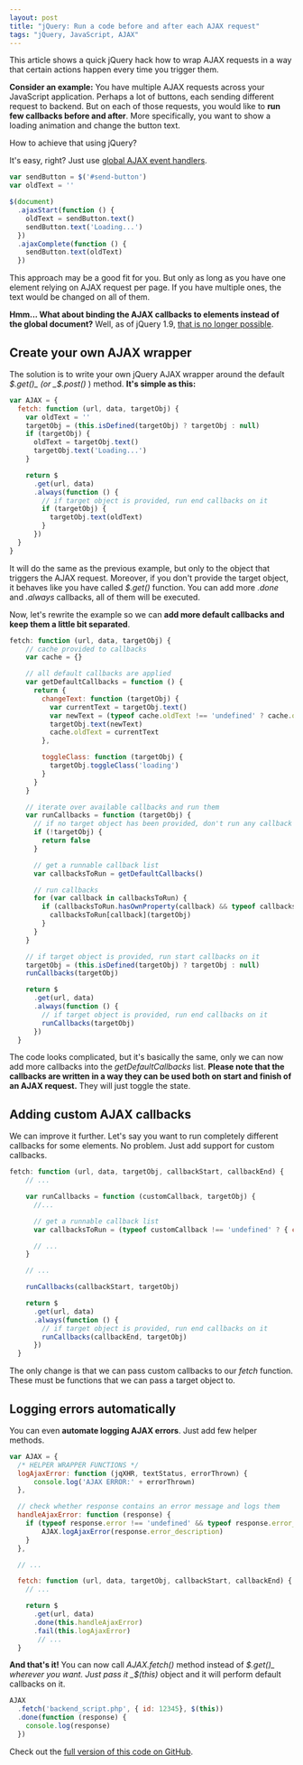```yaml
---
layout: post
title: "jQuery: Run a code before and after each AJAX request"
tags: "jQuery, JavaScript, AJAX"
---
```


This article shows a quick jQuery hack how to wrap AJAX requests in a way that certain actions happen every time you trigger them.

**Consider an example:** You have multiple AJAX requests across your JavaScript application. Perhaps a lot of buttons, each sending different request to backend. But on each of those requests, you would like to **run few callbacks before and after**. More specifically, you want to show a loading animation and change the button text.

How to achieve that using jQuery?

It's easy, right? Just use [global AJAX event handlers](http://api.jquery.com/category/ajax/global-ajax-event-handlers/).

```javascript
var sendButton = $('#send-button')
var oldText = ''

$(document)
  .ajaxStart(function () {
    oldText = sendButton.text()
    sendButton.text('Loading...')
  })
  .ajaxComplete(function () {
    sendButton.text(oldText)
  })
```

This approach may be a good fit for you. But only as long as you have one element relying on AJAX request per page. If you have multiple ones, the text would be changed on all of them.

**Hmm... What about binding the AJAX callbacks to elements instead of the global document?** Well, as of jQuery 1.9, [that is no longer possible](https://jquery.com/upgrade-guide/1.9/#ajax-events-should-be-attached-to-document).

## Create your own AJAX wrapper

The solution is to write your own jQuery AJAX wrapper around the default _$.get()_ (or _$.post()_ ) method. **It's simple as this:**

```javascript
var AJAX = {
  fetch: function (url, data, targetObj) {
    var oldText = ''
    targetObj = (this.isDefined(targetObj) ? targetObj : null)
    if (targetObj) {
      oldText = targetObj.text()
      targetObj.text('Loading...')
    }

    return $
      .get(url, data)
      .always(function () {
        // if target object is provided, run end callbacks on it
        if (targetObj) {
          targetObj.text(oldText)
        }
      })
  }
}
```

It will do the same as the previous example, but only to the object that triggers the AJAX request. Moreover, if you don't provide the target object, it behaves like you have called _$.get()_ function. You can add more _.done_ and _.always_ callbacks, all of them will be executed.

Now, let's rewrite the example so we can **add more default callbacks and keep them a little bit separated**.

```javascript
fetch: function (url, data, targetObj) {
    // cache provided to callbacks
    var cache = {}

    // all default callbacks are applied
    var getDefaultCallbacks = function () {
      return {
        changeText: function (targetObj) {
          var currentText = targetObj.text()
          var newText = (typeof cache.oldText !== 'undefined' ? cache.oldText : 'Loading...')
          targetObj.text(newText)
          cache.oldText = currentText
        },

        toggleClass: function (targetObj) {
          targetObj.toggleClass('loading')
        }
      }
    }

    // iterate over available callbacks and run them
    var runCallbacks = function (targetObj) {
      // if no target object has been provided, don't run any callback
      if (!targetObj) {
        return false
      }

      // get a runnable callback list
      var callbacksToRun = getDefaultCallbacks()

      // run callbacks
      for (var callback in callbacksToRun) {
        if (callbacksToRun.hasOwnProperty(callback) && typeof callbacksToRun[callback] === 'function') {
          callbacksToRun[callback](targetObj)
        }
      }
    }

    // if target object is provided, run start callbacks on it
    targetObj = (this.isDefined(targetObj) ? targetObj : null)
    runCallbacks(targetObj)

    return $
      .get(url, data)
      .always(function () {
        // if target object is provided, run end callbacks on it
        runCallbacks(targetObj)
      })
  }
```

The code looks complicated, but it's basically the same, only we can now add more callbacks into the _getDefaultCallbacks_ list. **Please note that the callbacks are written in a way they can be used both on start and finish of an AJAX request.** They will just toggle the state.

## Adding custom AJAX callbacks

We can improve it further. Let's say you want to run completely different callbacks for some elements. No problem. Just add support for custom callbacks.

```javascript
fetch: function (url, data, targetObj, callbackStart, callbackEnd) {
    // ...

    var runCallbacks = function (customCallback, targetObj) {
      //...

      // get a runnable callback list
      var callbacksToRun = (typeof customCallback !== 'undefined' ? { custom: customCallback} : getDefaultCallbacks())

      // ...
    }

    // ...

    runCallbacks(callbackStart, targetObj)

    return $
      .get(url, data)
      .always(function () {
        // if target object is provided, run end callbacks on it
        runCallbacks(callbackEnd, targetObj)
      })
  }
```

The only change is that we can pass custom callbacks to our _fetch_ function. These must be functions that we can pass a target object to.

## Logging errors automatically

You can even **automate logging AJAX errors**. Just add few helper methods.

```javascript
var AJAX = {
  /* HELPER WRAPPER FUNCTIONS */
  logAjaxError: function (jqXHR, textStatus, errorThrown) {
      console.log('AJAX ERROR:' + errorThrown)
  },

  // check whether response contains an error message and logs them
  handleAjaxError: function (response) {
    if (typeof response.error !== 'undefined' && typeof response.error_description !== 'undefined') {
        AJAX.logAjaxError(response.error_description)
    }
  },

  // ...

  fetch: function (url, data, targetObj, callbackStart, callbackEnd) {
    // ...

    return $
      .get(url, data)
      .done(this.handleAjaxError)
      .fail(this.logAjaxError)
       // ...
  }
```

**And that's it!** You can now call _AJAX.fetch()_ method instead of _$.get()_ wherever you want. Just pass it _$(this)_ object and it will perform default callbacks on it.

```javascript
AJAX
  .fetch('backend_script.php', { id: 12345}, $(this))
  .done(function (response) {
    console.log(response)
  })
```

Check out the [full version of this code on GitHub](https://github.com/ikvasnica/js_fetch).